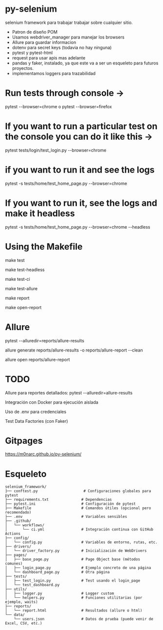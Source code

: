 # py-selenium
selenium framework para trabajar trabajar sobre cualquier sitio.
* Patron de diseño POM
* Usamos webdriver_manager para manejar los browsers
* Allure para guardar informacion
* dotenv para secret keys (todavia no hay ninguna)
* pytest y pytest-html
* request para usar apis mas adelante
* pandas y faker, instalado, ya que este va a ser un esqueleto para futuros proyectos.
* implementamos loggers para trazabilidad


# Run tests through console ->
pytest --browser=chrome
 o
pytest --browser=firefox

# If you want to run a particular test on the console you can do it like this ->

pytest tests/login/test_login.py --browser=chrome

# if you want to run it and see the logs

pytest -s tests/home/test_home_page.py --browser=chrome

# If you want to run it, see the logs and make it headless

pytest -s tests/home/test_home_page.py --browser=chrome --headless


# Using the Makefile

make test

make test-headless

make test-ci

make test-allure

make report

make open-report


# Allure

pytest --alluredir=reports/allure-results

allure generate reports/allure-results -o reports/allure-report --clean

allure open reports/allure-report



# TODO
Allure para reportes detallados: pytest --alluredir=allure-results

Integración con Docker para ejecución aislada

Uso de .env para credenciales

Test Data Factories (con Faker)

# Gitpages
https://m0narc.github.io/py-selenium/

# Esqueleto
```
selenium_framework/
├── conftest.py                     # Configuraciones globales para pytest
├── requirements.txt               # Dependencias
├── pytest.ini                     # Configuración de pytest
├── Makefile                       # Comandos útiles (opcional pero recomendado)
├── .env                           # Variables sensibles
├── .github/
│   └── workflows/
│       └── ci.yml                 # Integración continua con GitHub Actions
├── config/
│   └── config.py                  # Variables de entorno, rutas, etc.
├── drivers/
│   └── driver_factory.py          # Inicialización de WebDrivers
├── pages/
│   ├── base_page.py               # Page Object base (métodos comunes)
│   ├── login_page.py              # Ejemplo concreto de una página
│   └── dashboard_page.py          # Otra página
├── tests/
│   ├── test_login.py              # Test usando el login_page
│   └── test_dashboard.py
├── utils/
│   ├── logger.py                  # Logger custom
│   └── helpers.py                 # Funciones utilitarias (por ejemplo, waits)
├── reports/
│   └── report.html                # Resultados (allure o html)
└── data/
    └── users.json                 # Datos de prueba (puede venir de Excel, CSV, etc.)
```